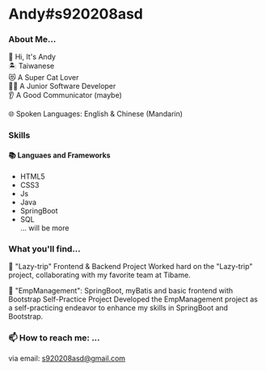 # Andy#s920208asd 
 
### About Me...
🙋‍ Hi, It's Andy    
🏝️ Taiwanese    
😻 A Super Cat Lover    
👨‍💻 A Junior Software Developer    
👂 A Good Communicator (maybe)

🌐 Spoken Languages: English & Chinese (Mandarin)

### Skills
#### 📚 Languaes and Frameworks
- HTML5
- CSS3
- Js
- Java
- SpringBoot
- SQL    
... will be more

### What you'll find...
🚀 "Lazy-trip" Frontend & Backend Project
Worked hard on the "Lazy-trip" project, collaborating with my favorite team at Tibame.

🚀 "EmpManagement": SpringBoot, myBatis and basic frontend with Bootstrap Self-Practice Project
Developed the EmpManagement project as a self-practicing endeavor to enhance my skills in SpringBoot and Bootstrap.

### 📫 How to reach me: ...
via email:
s920208asd@gmail.com
<!--
**s920208asd/s920208asd** is a ✨ _special_ ✨ repository because its `README.md` (this file) appears on your GitHub profile.

Here are some ideas to get you started:

- 🔭 I’m currently working on ...
- 🌱 I’m currently learning ...
- 👯 I’m looking to collaborate on ...
- 🤔 I’m looking for help with ...
- 💬 Ask me about ...
- 📫 How to reach me: ...
- 😄 Pronouns: ...
- ⚡ Fun fact: ...
-->

